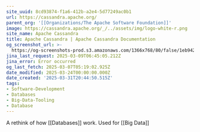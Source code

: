 ```yaml
---
site_uuid: 8cd93874-f1a6-412b-a2e4-5d77249ac0b1
url: https://cassandra.apache.org/
parent_org: '[[Organizations/The Apache Software Foundation]]'
image: https://cassandra.apache.org/_/../assets/img/logo-white-r.png
site_name: Apache Cassandra
title: Apache Cassandra | Apache Cassandra Documentation
og_screenshot_url: >-
  https://og-screenshots-prod.s3.amazonaws.com/1366x768/80/false/1eb942c9dce57155686ed1fec8569e4217023d90b447296610d9a5517a5cb37b.jpeg
jina_last_request: 2025-03-09T06:45:05.212Z
jina_error: Error occurred
og_last_fetch: 2025-03-07T05:19:02.925Z
date_modified: 2025-03-24T00:00:00.000Z
date_created: '2025-03-31T20:44:50.515Z'
tags:
- Software-Development
- Databases
- Big-Data-Tooling
- Database
---
```










A rethink of how [[Databases]] work. Used for [[Big Data]]

